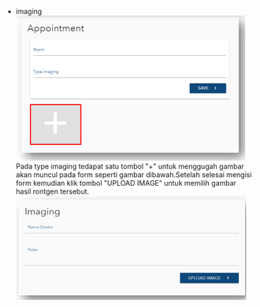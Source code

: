 * imaging
![imaging](img/gambar10.png)
Pada type imaging tedapat satu tombol "+"  untuk menggugah gambar akan muncul pada form seperti gambar dibawah.Setelah selesai mengisi form kemudian klik tombol "UPLOAD IMAGE" untuk memilih gambar hasil rontgen tersebut.
![imaging](img/gambar9.png) 